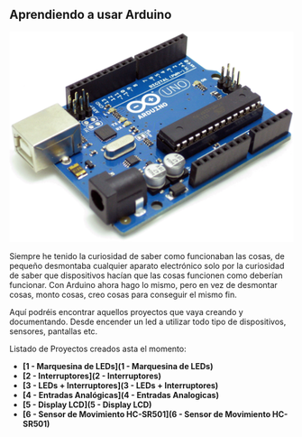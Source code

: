 ## Aprendiendo a usar Arduino

![](Arduino.png)

Siempre he tenido la curiosidad de saber como funcionaban las cosas, de pequeño desmontaba cualquier aparato electrónico solo por la curiosidad de saber que dispositivos hacían que las cosas funcionen como deberían funcionar. Con Arduino ahora hago lo mismo, pero en vez de desmontar cosas, monto cosas, creo cosas para conseguir el mismo fin.

Aquí podréis encontrar aquellos proyectos que vaya creando y documentando. Desde encender un led a utilizar todo tipo de dispositivos, sensores, pantallas etc.


Listado de Proyectos creados asta el momento:

* **[1 - Marquesina de LEDs](1 - Marquesina de LEDs)**
* **[2 - Interruptores](2 - Interruptores)**
* **[3 - LEDs + Interruptores](3 - LEDs + Interruptores)**
* **[4 - Entradas Analógicas](4 - Entradas Analogicas)**
* **[5 - Display LCD](5 - Display LCD)**
* **[6 - Sensor de Movimiento HC-SR501](6 - Sensor de Movimiento HC-SR501)**
